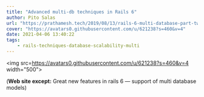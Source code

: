 ```yaml
---
title: "Advanced multi-db techniques in Rails 6"
author: Pito Salas
url: "https://prathamesh.tech/2019/08/13/rails-6-multi-database-part-two" 
cover: "https://avatars0.githubusercontent.com/u/621238?s=460&v=4" 
date: 2021-04-06 13:40:22
tags:
    - rails-techniques-database-scalability-multi
---
```

<img src=https://avatars0.githubusercontent.com/u/621238?s=460&v=4 width="500">



(**Web site except:** Great new features in rails 6 — support of multi database models) 
